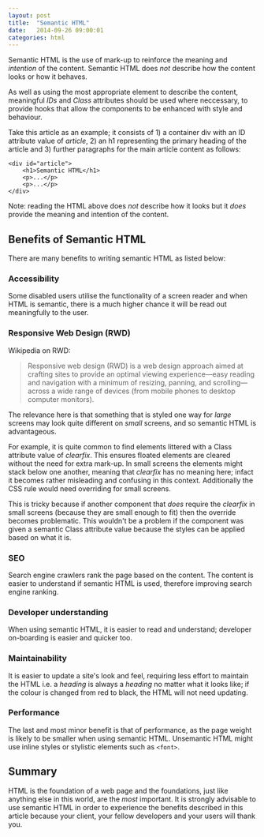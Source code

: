 ```yaml
---
layout: post
title:  "Semantic HTML"
date:   2014-09-26 09:00:01
categories: html
---
```


Semantic HTML is the use of mark-up to reinforce the meaning and *intention* of the content. Semantic HTML does *not* describe how the content looks or how it behaves.

As well as using the most appropriate element to describe the content, meaningful *IDs* and *Class* attributes should be used where neccessary, to provide hooks that allow the components to be enhanced with style and behaviour.

Take this article as an example; it consists of 1) a container div with an ID attribute value of *article*, 2) an h1 representing the primary heading of the article and 3) further paragraphs for the main article content as follows:

	<div id="article">
		<h1>Semantic HTML</h1>
		<p>...</p>
		<p>...</p>
	</div>

Note: reading the HTML above does *not* describe how it looks but it *does* provide the meaning and intention of the content.

## Benefits of Semantic HTML

There are many benefits to writing semantic HTML as listed below:

### Accessibility

Some disabled users utilise the functionality of a screen reader and when HTML is semantic, there is a much higher chance it will be read out meaningfully to the user.

### Responsive Web Design (RWD)

Wikipedia on RWD:

> Responsive web design (RWD) is a web design approach aimed at crafting sites to provide an optimal viewing experience—easy reading and navigation with a minimum of resizing, panning, and scrolling—across a wide range of devices (from mobile phones to desktop computer monitors).

The relevance here is that something that is styled one way for *large* screens may look quite different on *small* screens, and so semantic HTML is advantageous.

For example, it is quite common to find elements littered with a Class attribute value of *clearfix*. This ensures floated elements are cleared without the need for extra mark-up. In small screens the elements might stack below one another, meaning that *clearfix* has no meaning here; infact it becomes rather misleading and confusing in this context. Additionally the CSS rule would need overriding for small screens.

This is tricky because if another component that *does* require the *clearfix* in small screens (because they are small enough to fit) then the override becomes problematic. This wouldn't be a problem if the component was given a semantic Class attribute value because the styles can be applied based on what it is.

### SEO

Search engine crawlers rank the page based on the content. The content is easier to understand if semantic HTML is used, therefore improving search engine ranking.

### Developer understanding

When using semantic HTML, it is easier to read and understand; developer on-boarding is easier and quicker too.

### Maintainability

It is easier to update a site's look and feel, requiring less effort to maintain the HTML i.e. a *heading* is always a *heading* no matter what it looks like; if the colour is changed from red to black, the HTML will not need updating.

### Performance

The last and most minor benefit is that of performance, as the page weight is likely to be smaller when using semantic HTML. Unsemantic HTML might use inline styles or stylistic elements such as `<font>`.

## Summary

HTML is the foundation of a web page and the foundations, just like anything else in this world, are the *most* important. It is strongly advisable to use semantic HTML in order to experience the benefits described in this article because your client, your fellow developers and your users will thank you.
